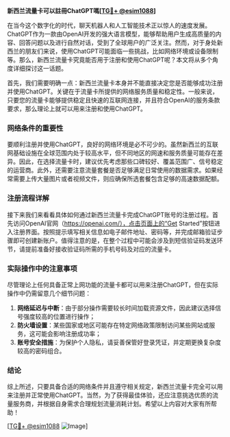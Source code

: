**新西兰流量卡可以註冊ChatGPT嗎[[TG💪+ @esim1088](https://t.me/s/esim1088)]**

在当今这个数字化的时代，聊天机器人和人工智能技术正以惊人的速度发展。ChatGPT作为一款由OpenAI开发的强大语言模型，能够帮助用户生成高质量的内容、回答问题以及进行自然对话，受到了全球用户的广泛关注。然而，对于身处新西兰的朋友们来说，使用ChatGPT可能面临一些挑战，比如网络环境或设备限制等。那么，新西兰流量卡究竟能否用于注册和使用ChatGPT呢？本文将从多个角度详细探讨这一话题。

首先，我们需要明确一点：新西兰流量卡本身并不能直接决定您是否能够成功注册并使用ChatGPT。关键在于流量卡所提供的网络服务质量和稳定性。一般来说，只要您的流量卡能够提供稳定且快速的互联网连接，并且符合OpenAI的服务条款要求，那么理论上就可以用来注册和使用ChatGPT。

### 网络条件的重要性

要顺利注册并使用ChatGPT，良好的网络环境是必不可少的。虽然新西兰的互联网基础设施在全球范围内处于较高水平，但不同地区的网速和服务质量可能存在差异。因此，在选择流量卡时，建议优先考虑那些口碑较好、覆盖范围广、信号稳定的运营商。此外，还需要注意流量套餐是否足够满足日常使用的数据需求。如果经常需要上传大量图片或者视频文件，则应确保所选套餐包含足够的高速数据配额。

### 注册流程详解

接下来我们来看看具体如何通过新西兰流量卡完成ChatGPT账号的注册过程。首先访问OpenAI官网（https://openai.com/），点击页面上的“Get Started”按钮进入注册界面。按照提示填写相关信息如电子邮件地址、密码等，并完成邮箱验证步骤即可创建新账户。值得注意的是，在整个过程中可能会涉及到短信验证码发送环节，请提前准备好接收验证码所需的手机号码及对应的流量卡。

### 实际操作中的注意事项

尽管理论上任何具备正常上网功能的流量卡都可以用来注册ChatGPT，但在实际操作中仍需留意几个细节问题：
1. **网络延迟与中断**：由于部分操作需要较长时间加载资源文件，因此建议选择信号强度较高的位置进行操作；
2. **防火墙设置**：某些国家或地区可能存在特定网络政策限制访问某些网站或服务，这可能会影响注册成功率；
3. **账号安全措施**：为保护个人隐私，请妥善保管好登录凭证，并定期更换复杂度较高的密码组合。

### 结论

综上所述，只要具备合适的网络条件并且遵守相关规定，新西兰流量卡完全可以用来注册并正常使用ChatGPT。当然，为了获得最佳体验，还应注意挑选优质的流量服务商，并根据自身需求合理规划流量消耗计划。希望以上内容对大家有所帮助！

[[TG💪+ @esim1088](https://t.me/s/esim1088) ![Image](https://i.postimg.cc/4NQfJmqS/Snipaste-2025-05-13-00-14-12.png)]